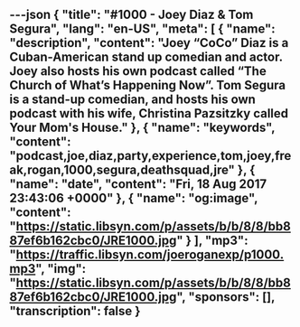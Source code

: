 ---json
{
  "title": "#1000 - Joey Diaz & Tom Segura",
  "lang": "en-US",
  "meta": [
    {
      "name": "description",
      "content": "Joey “CoCo” Diaz is a Cuban-American stand up comedian and actor. Joey also hosts his own podcast called “The Church of What’s Happening Now”. Tom Segura is a stand-up comedian, and hosts his own podcast with his wife, Christina Pazsitzky called Your Mom's House."
    },
    {
      "name": "keywords",
      "content": "podcast,joe,diaz,party,experience,tom,joey,freak,rogan,1000,segura,deathsquad,jre"
    },
    {
      "name": "date",
      "content": "Fri, 18 Aug 2017 23:43:06 +0000"
    },
    {
      "name": "og:image",
      "content": "https://static.libsyn.com/p/assets/b/b/8/8/bb887ef6b162cbc0/JRE1000.jpg"
    }
  ],
  "mp3": "https://traffic.libsyn.com/joeroganexp/p1000.mp3",
  "img": "https://static.libsyn.com/p/assets/b/b/8/8/bb887ef6b162cbc0/JRE1000.jpg",
  "sponsors": [],
  "transcription": false
}
---
<episode-header />

<timemark seconds="0" />

<transcribe-call-to-action />

<episode-footer />